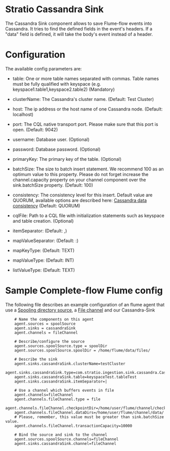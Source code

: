 Stratio Cassandra Sink
=======================

The Cassandra Sink component allows to save Flume-flow events into Cassandra.
It tries to find the defined fields in the event's headers. If a "data" field is defined, it will take the body's event instead of a header.

Configuration
=============

The available config parameters are:

- table: One or more table names separated with commas. Table names must be fully qualified with keyspace (e.g. keyspace1.table1,keyspace2.table2) (Mandatory)

- clusterName: The Cassandra's cluster name. (Default: Test Cluster)

- host: The ip address or the host name of one Cassandra node. (Default: localhost)

- port: The CQL native transport port. Please make sure that this port is open. (Default: 9042)

- username: Database user. (Optional)

- password: Database password. (Optional)

- primaryKey: The primary key of the table. (Optional)

- batchSize: The size to batch insert statement. We recommend 100 as an optimum value to this property. Please do not forget increase the channel.capacity property on your channel component over the sink.batchSize property. (Default: 100)

- consistency: The consistency level for this insert. Default value are QUORUM, available options are described here: [Cassandra data consistency](http://www.datastax.com/documentation/cassandra/2.0/cassandra/dml/dml_config_consistency_c.html) (Default: QUORUM)

- cqlFile: Path to a CQL file with initialization statements such as keyspace and table creation. (Optional)

- itemSeparator: (Default: ,)

- mapValueSeparator: (Default: :)

- mapKeyType: (Default: TEXT)

- mapValueType: (Default: INT)

- listValueType: (Default: TEXT)

Sample Complete-flow Flume config
=================================

The following file describes an example configuration of an flume agent that use a [Spooling directory source](http://flume.apache.org/FlumeUserGuide.html#spooling-directory-source), a [File channel](http://flume.apache.org/FlumeUserGuide.html#file-channel) and our Cassandra-Sink

``` 
    # Name the components on this agent
    agent.sources = spoolSource
    agent.sinks = cassandraSink
    agent.channels = fileChannel

    # Describe/configure the source
    agent.sources.spoolSource.type = spoolDir
    agent.sources.spoolSource.spoolDir = /home/flume/data/files/

    # Describe the sink
    agent.sinks.cassandraSink.clusterName=testCluster
    agent.sinks.cassandraSink.type=com.stratio.ingestion.sink.cassandra.CassandraSink
    agent.sinks.cassandraSink.table=keyspaceTest.tableTest
    agent.sinks.cassandraSink.itemSeparator=|

    # Use a channel which buffers events in file
    agent.channels=fileChannel
    agent.channels.fileChannel.type = file
    agent.channels.fileChannel.checkpointDir=/home/user/flume/channel/check/
    agent.channels.fileChannel.dataDirs=/home/user/flume/channel/data/
    # Please, remember, this value must be greater than sink.batchSize value.
    agent.channels.fileChannel.transactionCapacity=10000

    # Bind the source and sink to the channel
    agent.sources.spoolSource.channels=fileChannel
    agent.sinks.cassandraSink.channel=fileChannel
```
